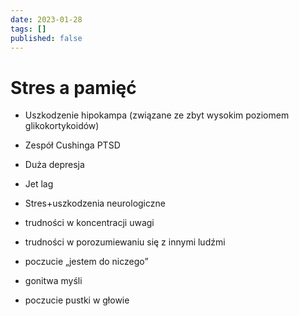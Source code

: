 ```yaml
---
date: 2023-01-28
tags: []
published: false
---
```

# Stres a pamięć

- Uszkodzenie hipokampa (związane ze zbyt wysokim poziomem glikokortykoidów)
- Zespół Cushinga PTSD  
- Duża depresja
- Jet lag  
- Stres+uszkodzenia neurologiczne

- trudności w koncentracji uwagi 
- trudności w porozumiewaniu się z innymi ludźmi 
- poczucie „jestem do niczego”  
- gonitwa myśli
- poczucie pustki w głowie

